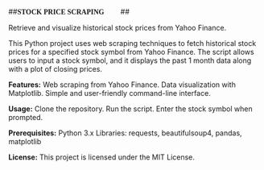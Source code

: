 ##<span style="font-family: 'Times New Roman';">**STOCK PRICE SCRAPING👩🏽‍💻**</span>##


Retrieve and visualize historical stock prices from Yahoo Finance.

This Python project uses web scraping techniques to fetch historical stock prices for a specified stock symbol from Yahoo Finance. The script allows users to input a stock symbol, and it displays the past 1 month data along with a plot of closing prices.

**Features:**
Web scraping from Yahoo Finance.
Data visualization with Matplotlib.
Simple and user-friendly command-line interface.

**Usage:**
Clone the repository.
Run the script.
Enter the stock symbol when prompted.

**Prerequisites:**
Python 3.x
Libraries: requests, beautifulsoup4, pandas, matplotlib

**License:**
This project is licensed under the MIT License.
